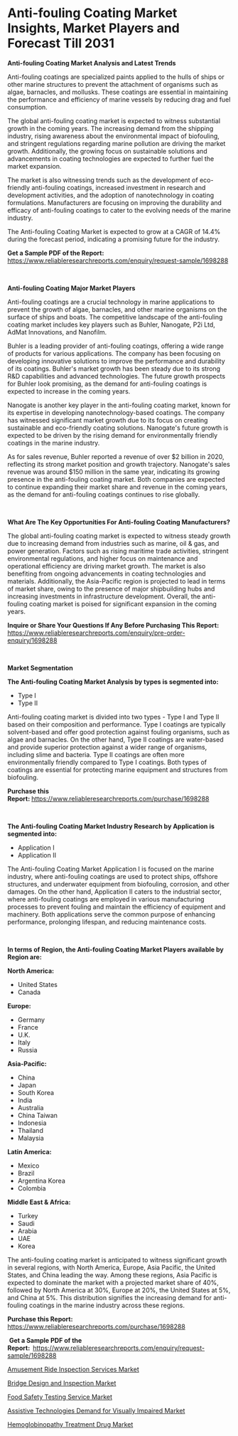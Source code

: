 <p><h1>Anti-fouling Coating Market Insights, Market Players and Forecast Till 2031</h1></p><p><strong>Anti-fouling Coating Market Analysis and Latest Trends</strong></p>
<p><p>Anti-fouling coatings are specialized paints applied to the hulls of ships or other marine structures to prevent the attachment of organisms such as algae, barnacles, and mollusks. These coatings are essential in maintaining the performance and efficiency of marine vessels by reducing drag and fuel consumption.</p><p>The global anti-fouling coating market is expected to witness substantial growth in the coming years. The increasing demand from the shipping industry, rising awareness about the environmental impact of biofouling, and stringent regulations regarding marine pollution are driving the market growth. Additionally, the growing focus on sustainable solutions and advancements in coating technologies are expected to further fuel the market expansion.</p><p>The market is also witnessing trends such as the development of eco-friendly anti-fouling coatings, increased investment in research and development activities, and the adoption of nanotechnology in coating formulations. Manufacturers are focusing on improving the durability and efficacy of anti-fouling coatings to cater to the evolving needs of the marine industry.</p><p>The Anti-fouling Coating Market is expected to grow at a CAGR of 14.4% during the forecast period, indicating a promising future for the industry.</p></p>
<p><strong>Get a Sample PDF of the Report:&nbsp;</strong> <a href="https://www.reliableresearchreports.com/enquiry/request-sample/1698288">https://www.reliableresearchreports.com/enquiry/request-sample/1698288</a></p>
<p>&nbsp;</p>
<p><strong>Anti-fouling Coating Major Market Players</strong></p>
<p><p>Anti-fouling coatings are a crucial technology in marine applications to prevent the growth of algae, barnacles, and other marine organisms on the surface of ships and boats. The competitive landscape of the anti-fouling coating market includes key players such as Buhler, Nanogate, P2i Ltd, AdMat Innovations, and Nanofilm.</p><p>Buhler is a leading provider of anti-fouling coatings, offering a wide range of products for various applications. The company has been focusing on developing innovative solutions to improve the performance and durability of its coatings. Buhler's market growth has been steady due to its strong R&D capabilities and advanced technologies. The future growth prospects for Buhler look promising, as the demand for anti-fouling coatings is expected to increase in the coming years.</p><p>Nanogate is another key player in the anti-fouling coating market, known for its expertise in developing nanotechnology-based coatings. The company has witnessed significant market growth due to its focus on creating sustainable and eco-friendly coating solutions. Nanogate's future growth is expected to be driven by the rising demand for environmentally friendly coatings in the marine industry.</p><p>As for sales revenue, Buhler reported a revenue of over $2 billion in 2020, reflecting its strong market position and growth trajectory. Nanogate's sales revenue was around $150 million in the same year, indicating its growing presence in the anti-fouling coating market. Both companies are expected to continue expanding their market share and revenue in the coming years, as the demand for anti-fouling coatings continues to rise globally.</p></p>
<p>&nbsp;</p>
<p><strong>What Are The Key Opportunities For Anti-fouling Coating Manufacturers?</strong></p>
<p><p>The global anti-fouling coating market is expected to witness steady growth due to increasing demand from industries such as marine, oil & gas, and power generation. Factors such as rising maritime trade activities, stringent environmental regulations, and higher focus on maintenance and operational efficiency are driving market growth. The market is also benefiting from ongoing advancements in coating technologies and materials. Additionally, the Asia-Pacific region is projected to lead in terms of market share, owing to the presence of major shipbuilding hubs and increasing investments in infrastructure development. Overall, the anti-fouling coating market is poised for significant expansion in the coming years.</p></p>
<p><strong>Inquire or Share Your Questions If Any Before Purchasing This Report:</strong> <a href="https://www.reliableresearchreports.com/enquiry/pre-order-enquiry/1698288">https://www.reliableresearchreports.com/enquiry/pre-order-enquiry/1698288</a></p>
<p>&nbsp;</p>
<p><strong>Market Segmentation</strong></p>
<p><strong>The Anti-fouling Coating Market Analysis by types is segmented into:</strong></p>
<p><ul><li>Type I</li><li>Type II</li></ul></p>
<p><p>Anti-fouling coating market is divided into two types - Type I and Type II based on their composition and performance. Type I coatings are typically solvent-based and offer good protection against fouling organisms, such as algae and barnacles. On the other hand, Type II coatings are water-based and provide superior protection against a wider range of organisms, including slime and bacteria. Type II coatings are often more environmentally friendly compared to Type I coatings. Both types of coatings are essential for protecting marine equipment and structures from biofouling.</p></p>
<p><strong>Purchase this Report:&nbsp;</strong><a href="https://www.reliableresearchreports.com/purchase/1698288">https://www.reliableresearchreports.com/purchase/1698288</a></p>
<p>&nbsp;</p>
<p><strong>The Anti-fouling Coating Market Industry Research by Application is segmented into:</strong></p>
<p><ul><li>Application I</li><li>Application II</li></ul></p>
<p><p>The Anti-fouling Coating Market Application I is focused on the marine industry, where anti-fouling coatings are used to protect ships, offshore structures, and underwater equipment from biofouling, corrosion, and other damages. On the other hand, Application II caters to the industrial sector, where anti-fouling coatings are employed in various manufacturing processes to prevent fouling and maintain the efficiency of equipment and machinery. Both applications serve the common purpose of enhancing performance, prolonging lifespan, and reducing maintenance costs.</p></p>
<p>&nbsp;</p>
<p><strong>In terms of Region, the Anti-fouling Coating Market Players available by Region are:</strong></p>
<p>
    <p> <strong> North America: </strong>
        <ul>
            <li>United States</li>
            <li>Canada</li>
        </ul>
        </p> 
    <p> <strong> Europe: </strong>
        <ul>
            <li>Germany</li>
            <li>France</li>
            <li>U.K.</li>
            <li>Italy</li>
            <li>Russia</li>
        </ul>
        </p> 
    <p> <strong> Asia-Pacific: </strong>
        <ul>
            <li>China</li>
            <li>Japan</li>
            <li>South Korea</li>
            <li>India</li>
            <li>Australia</li>
            <li>China Taiwan</li>
            <li>Indonesia</li>
            <li>Thailand</li>
            <li>Malaysia</li>
        </ul>
        </p> 
    <p> <strong> Latin America: </strong>
        <ul>
            <li>Mexico</li>
            <li>Brazil</li>
            <li>Argentina Korea</li>
            <li>Colombia</li>
        </ul>
        </p> 
    <p> <strong> Middle East & Africa: </strong>
        <ul>
            <li>Turkey</li>
            <li>Saudi</li>
            <li>Arabia</li>
            <li>UAE</li>
            <li>Korea</li>
        </ul>
    </p>
    </p>
<p><p>The anti-fouling coating market is anticipated to witness significant growth in several regions, with North America, Europe, Asia Pacific, the United States, and China leading the way. Among these regions, Asia Pacific is expected to dominate the market with a projected market share of 40%, followed by North America at 30%, Europe at 20%, the United States at 5%, and China at 5%. This distribution signifies the increasing demand for anti-fouling coatings in the marine industry across these regions.</p></p>
<p><strong>Purchase this Report: </strong><a href="https://www.reliableresearchreports.com/purchase/1698288">https://www.reliableresearchreports.com/purchase/1698288</a></p>
<p>&nbsp;<strong>Get a Sample PDF of the Report:&nbsp;&nbsp;</strong><a href="https://www.reliableresearchreports.com/enquiry/request-sample/1698288">https://www.reliableresearchreports.com/enquiry/request-sample/1698288</a></p>
<p><strong></strong></p>
<p><p><a href="https://medium.com/@edenkrajcik/amusement-ride-inspection-services-market-insights-into-market-cagr-market-trends-and-growth-947111523f9a">Amusement Ride Inspection Services Market</a></p><p><a href="https://medium.com/@edenkrajcik/bridge-design-and-inspection-market-size-and-market-trends-complete-industry-overview-2024-to-a041f21ac7b2">Bridge Design and Inspection Market</a></p><p><a href="https://medium.com/@edenkrajcik/food-safety-testing-service-market-trends-forecast-and-competitive-analysis-to-2031-481e116c3892">Food Safety Testing Service Market</a></p><p><a href="https://medium.com/@edenkrajcik/assistive-technologies-demand-for-visually-impaired-market-furnishes-information-on-market-share-0aa7ca689054">Assistive Technologies Demand for Visually Impaired Market</a></p><p><a href="https://medium.com/@edenkrajcik/hemoglobinopathy-treatment-drug-market-insights-into-market-cagr-market-trends-and-growth-fca0814da3a2">Hemoglobinopathy Treatment Drug Market</a></p></p>